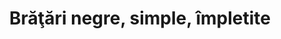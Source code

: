 ---
layout: post
title: "Brăţări negre, simple, împletite"
description: "Brăţări negre, simple, împletite."
img: "/assets/img/bratari-negre-simple-impletite-1.jpg"
img2: "/assets/img/bratari-negre-simple-impletite-2.jpg"
colors: "diverse"
price: "5 RON /buc"
vertical: true
---